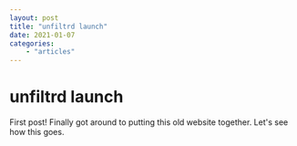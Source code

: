 ```yaml
---
layout: post
title: "unfiltrd launch"
date: 2021-01-07
categories: 
    - "articles"
---
```


# unfiltrd launch
First post! Finally got around to putting this old website together. Let's see how this goes.